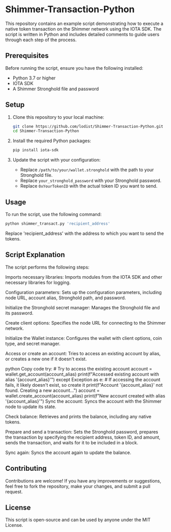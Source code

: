 # Shimmer-Transaction-Python

This repository contains an example script demonstrating how to execute a native token transaction on the Shimmer network using the IOTA SDK. The script is written in Python and includes detailed comments to guide users through each step of the process.

## Prerequisites

Before running the script, ensure you have the following installed:

- Python 3.7 or higher
- IOTA SDK
- A Shimmer Stronghold file and password

## Setup

1. Clone this repository to your local machine:
    ```bash
    git clone https://github.com/lodist/Shimmer-Transaction-Python.git
    cd Shimmer-Transaction-Python
    ```

2. Install the required Python packages:
    ```bash
    pip install iota-sdk
    ```

3. Update the script with your configuration:
    - Replace `/path/to/your/wallet.stronghold` with the path to your Stronghold file.
    - Replace `your_stronghold_password` with your Stronghold password.
    - Replace `0xYourTokenID` with the actual token ID you want to send.

## Usage

To run the script, use the following command:
```bash
python shimmer_transact.py 'recipient_address'
```

Replace 'recipient_address' with the address to which you want to send the tokens.

## Script Explanation
The script performs the following steps:

Imports necessary libraries: Imports modules from the IOTA SDK and other necessary libraries for logging.

Configuration parameters: Sets up the configuration parameters, including node URL, account alias, Stronghold path, and password.

Initialize the Stronghold secret manager: Manages the Stronghold file and its password.

Create client options: Specifies the node URL for connecting to the Shimmer network.

Initialize the Wallet instance: Configures the wallet with client options, coin type, and secret manager.

Access or create an account: Tries to access an existing account by alias, or creates a new one if it doesn't exist.

python
Copy code
try:
    # Try to access the existing account
    account = wallet.get_account(account_alias)
    print(f"Accessed existing account with alias '{account_alias}'")
except Exception as e:
    # If accessing the account fails, it likely doesn't exist, so create it
    print(f"Account '{account_alias}' not found. Creating a new account...")
    account = wallet.create_account(account_alias)
    print(f"New account created with alias '{account_alias}'")
Sync the account: Syncs the account with the Shimmer node to update its state.

Check balance: Retrieves and prints the balance, including any native tokens.

Prepare and send a transaction: Sets the Stronghold password, prepares the transaction by specifying the recipient address, token ID, and amount, sends the transaction, and waits for it to be included in a block.

Sync again: Syncs the account again to update the balance.

## Contributing
Contributions are welcome! If you have any improvements or suggestions, feel free to fork the repository, make your changes, and submit a pull request.

## License
This script is open-source and can be used by anyone under the MIT License.
